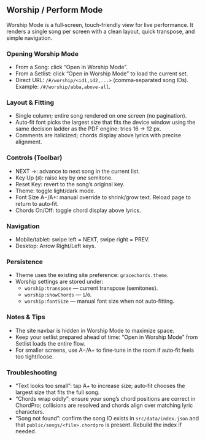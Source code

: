 ## Worship / Perform Mode

Worship Mode is a full‑screen, touch‑friendly view for live performance. It renders a single song per screen with a clean layout, quick transpose, and simple navigation.

### Opening Worship Mode
- From a Song: click “Open in Worship Mode”.
- From a Setlist: click “Open in Worship Mode” to load the current set.
- Direct URL: `/#/worship/<id1,id2,...>` (comma‑separated song IDs). Example: `/#/worship/abba,above-all`.

### Layout & Fitting
- Single column; entire song rendered on one screen (no pagination).
- Auto‑fit font picks the largest size that fits the device window using the same decision ladder as the PDF engine: tries 16 → 12 px.
- Comments are italicized; chords display above lyrics with precise alignment.

### Controls (Toolbar)
- NEXT →: advance to next song in the current list.
- Key Up (♯): raise key by one semitone.
- Reset Key: revert to the song’s original key.
- Theme: toggle light/dark mode.
- Font Size A−/A+: manual override to shrink/grow text. Reload page to return to auto‑fit.
- Chords On/Off: toggle chord display above lyrics.

### Navigation
- Mobile/tablet: swipe left = NEXT, swipe right = PREV.
- Desktop: Arrow Right/Left keys.

### Persistence
- Theme uses the existing site preference: `gracechords.theme`.
- Worship settings are stored under:
  - `worship:transpose` — current transpose (semitones).
  - `worship:showChords` — `1`/`0`.
  - `worship:fontSize` — manual font size when not auto‑fitting.

### Notes & Tips
- The site navbar is hidden in Worship Mode to maximize space.
- Keep your setlist prepared ahead of time: “Open in Worship Mode” from Setlist loads the entire flow.
- For smaller screens, use A−/A+ to fine‑tune in the room if auto‑fit feels too tight/loose.

### Troubleshooting
- “Text looks too small”: tap A+ to increase size; auto‑fit chooses the largest size that fits the full song.
- “Chords wrap oddly”: ensure your song’s chord positions are correct in ChordPro; collisions are resolved and chords align over matching lyric characters.
- “Song not found”: confirm the song ID exists in `src/data/index.json` and that `public/songs/<file>.chordpro` is present. Rebuild the index if needed.

